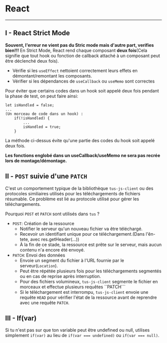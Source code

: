 # React
***
## I - React Strict Mode
__Souvent, l'erreur ne vient pas du Stric mode mais d'autre part, verifies bien!!!__
En Strict Mode,  React rend chaque composant __deux fois__(Cela signifie que tout hook ou fonction de callback attaché à un composant peut être déclenché deux fois).
* Vérifie si les ``useEffect`` nettoient correctement leurs effets en démontant/remontant les composants.
* Vérifier si les dépendances de ``useCallback`` ou ``useMemo`` sont correctes

Pour éviter que certains codes dans un hook soit appelé deux fois pendant la phase de test, on peut faire ainsi:
````
let isHandled = false;
...
(Un morceau de code dans un hook) :
    if(!isHandled) {
        ...
        isHandled = true;
    }
````
La méthode ci-dessus évite qu'une partie des codes du hook soit appelé deux fois.

__Les fonctions englobé dans un useCallback/useMemo ne sera pas recrée lors de montage/démontage.__

## II - ``POST`` suivie d'une ``PATCH``
C'est un comportement typique de la bibliothèque ``tus-js-client`` ou des protocoles similiaires utilisés pour les téléchargements de fichiers résumable.
Ce problème est lié au protocole utilisé pour gérer les téléchargements.

Pourquoi ``POST`` et ``PATCH`` sont utilisés dans ``tus`` ?
* ``POST``: Création de la ressource
    * Notifier le serveur qu'un nouveau fichier va être téléchargé.
    * Recevoir un identifiant unique pour ce téléchargement.(Dans l'ên-tete, avec res.getHeader(...))
    * À la fin de ce stade, la ressource est prête sur le serveur, mais aucun contenu n'a encore été envoyé.
* ``PATCH``: Envoi des données
    * Envoie un segment du fichier à l'URL fournie par le serveur(``Location``).
    * Peut être répétée plusieurs fois pour les téléchargements segmentés ou en cas de reprise après interruption.
    * Pour des fichiers volumineux, ``tus-js-client`` segmente le fichier en morceaux et effectue plusieurs requêtes ``PATCH```
    * Si le téléchargement est interrompu, ``tus-js-client`` envoie une requête ``HEAD`` pour vérifier l'état de la ressource avant de reprendre avec une requête ``PATCH``.

## III - If(var)
Si tu n'est pas sur que ton variable peut être undefined ou null, utilises simplement 
``if(var)`` au lieu de ``if(var === undefined)`` ou ``if(var === null)``.
